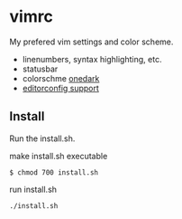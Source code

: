 # vimrc
My prefered vim settings and color scheme.

* linenumbers, syntax highlighting, etc.
* statusbar
* colorschme [onedark](https://github.com/joshdick/onedark.vim)
* [editorconfig support](https://github.com/editorconfig/editorconfig-vim)

## Install

Run the install.sh.

make install.sh executable

```
$ chmod 700 install.sh
```

run install.sh

```
./install.sh
```
